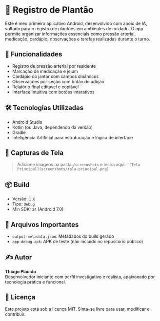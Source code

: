 # 🏥 Registro de Plantão

Este é meu primeiro aplicativo Android, desenvolvido com apoio de IA, voltado para o registro de plantões em ambientes de cuidado. O app permite organizar informações essenciais como pressão arterial, medicação, cardápio, observações e tarefas realizadas durante o turno.

## 🚀 Funcionalidades

- Registro de pressão arterial por residente
- Marcação de medicação e jejum
- Cardápio do jantar com campos dinâmicos
- Observações por seção com botão de adição
- Relatório final editável e copiável
- Interface intuitiva com botões interativos

## 🛠️ Tecnologias Utilizadas

- Android Studio
- Kotlin (ou Java, dependendo da versão)
- Gradle
- Inteligência Artificial para estruturação e lógica de interface

## 📸 Capturas de Tela

> Adicione imagens na pasta `/screenshots` e insira aqui:
> `![Tela Principal](screenshots/tela-principal.png)`

## 📦 Build

- Versão: `1.0`
- Tipo: `Debug`
- Min SDK: `24` (Android 7.0)

## 📁 Arquivos Importantes

- `output-metadata.json`: Metadados do build gerado
- `app-debug.apk`: APK de teste (não incluído no repositório público)

## ✍️ Autor

**Thiago Placido**  
Desenvolvedor iniciante com perfil investigativo e realista, apaixonado por tecnologia prática e funcional.

## 📄 Licença

Este projeto está sob a licença MIT. Sinta-se livre para usar, modificar e contribuir.
